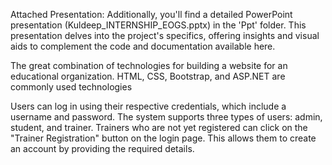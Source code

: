 Attached Presentation:
Additionally, you'll find a detailed PowerPoint presentation (Kuldeep_INTERNSHIP_EOGS.pptx) in the 'Ppt' folder. This presentation delves into the project's specifics, offering insights and visual aids to complement the code and documentation available here.

The great combination of technologies for building a website for an educational organization. HTML, CSS, Bootstrap, and ASP.NET are commonly used technologies

Users can log in using their respective credentials, which include a username and password. The system supports three types of users: admin, student, and trainer. Trainers who are not yet registered can click on the "Trainer Registration" button on the login page. This allows them to create an account by providing the required details.


